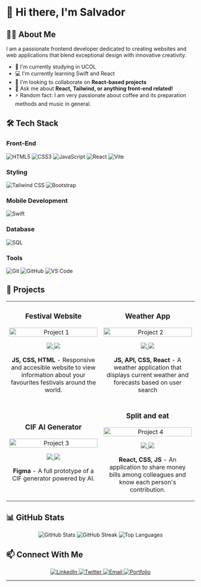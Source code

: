 # 👋 Hi there, I'm Salvador

## 👨‍💻 About Me

I am a passionate frontend developer dedicated to creating websites and web applications that blend exceptional design with innovative creativity.

- 🔭 I'm currently studying in UCOL 
- 💻 I'm currently learning Swift and React
- 📱 I'm looking to collaborate on **React-based projects**
- 💬 Ask me about **React, Tailwind, or anything front-end related!**
- ⚡ Random fact: I am very passionate about coffee and its preparation methods and music in general.


## 🛠️ Tech Stack

### Front-End
![HTML5](https://img.shields.io/badge/-HTML5-E34F26?style=flat-square&logo=html5&logoColor=white)
![CSS3](https://img.shields.io/badge/-CSS3-1572B6?style=flat-square&logo=css3)
![JavaScript](https://img.shields.io/badge/-JavaScript-F7DF1E?style=flat-square&logo=javascript&logoColor=black)
![React](https://img.shields.io/badge/-React-61DAFB?style=flat-square&logo=react&logoColor=black)
![Vite](https://img.shields.io/badge/-Vite-646CFF?style=flat-square&logo=vite&logoColor=white)

### Styling
![Tailwind CSS](https://img.shields.io/badge/-Tailwind_CSS-38B2AC?style=flat-square&logo=tailwind-css&logoColor=white)
![Bootstrap](https://img.shields.io/badge/-Bootstrap-7952B3?style=flat-square&logo=bootstrap&logoColor=white)

### Mobile Development
![Swift](https://img.shields.io/badge/-Swift-FA7343?style=flat-square&logo=swift&logoColor=white)

### Database
![SQL](https://img.shields.io/badge/-SQL-4479A1?style=flat-square&logo=mysql&logoColor=white)

### Tools
![Git](https://img.shields.io/badge/-Git-F05032?style=flat-square&logo=git&logoColor=white)
![GitHub](https://img.shields.io/badge/-GitHub-181717?style=flat-square&logo=github)
![VS Code](https://img.shields.io/badge/-VS_Code-007ACC?style=flat-square&logo=visual-studio-code)

## 🚀 Projects

<table>
  <tr>
    <td width="50%">
      <h3 align="center">Festival Website</h3>
      <div align="center">
        <a href="https://github.com/Spinon64/FestivalesWeb" target="_blank">
          <img src="https://v0.dev/placeholder.svg?height=200&width=300" alt="Project 1" width="100%"/>
        </a>
        <p>
          <a href="https://github.com/Spinon64/FestivalesWeb" target="_blank">
            <img src="https://img.shields.io/badge/Code-black?style=for-the-badge&logo=github"/>
          </a>
          <a href="https://festivalsaroundtheworld.netlify.app/" target="_blank">
            <img src="https://img.shields.io/badge/Live-brightgreen?style=for-the-badge&logo=netlify"/>
          </a>
        </p>
        <p><strong>JS, CSS, HTML</strong> - Responsive and accesible website to view information about your favourites festivals around the world.</p>
      </div>
    </td>
    <td width="50%">
      <h3 align="center">Weather App</h3>
      <div align="center">
        <a href="https://github.com/Spinon64/WeatherApp" target="_blank">
          <img src="https://v0.dev/placeholder.svg?height=200&width=300" alt="Project 2" width="100%"/>
        </a>
        <p>
          <a href="https://github.com/Spinon64/WeatherApp" target="_blank">
            <img src="https://img.shields.io/badge/Code-black?style=for-the-badge&logo=github"/>
          </a>
          <a href="https://weatherappspc.netlify.app/" target="_blank">
            <img src="https://img.shields.io/badge/Live-brightgreen?style=for-the-badge&logo=netlify"/>
          </a>
        </p>
        <p><strong>JS, API, CSS, React</strong> - A weather application that displays current weather and forecasts based on user search</p>
      </div>
    </td>
  </tr>
  <tr>
    <td width="50%">
      <h3 align="center">CIF AI Generator</h3>
      <div align="center">
        <a href="https://www.figma.com/community/file/1496587881311789534" target="_blank">
          <img src="https://v0.dev/placeholder.svg?height=200&width=300" alt="Project 3" width="100%"/>
        </a>
        <p>
          <a href="https://www.figma.com/community/file/1496587881311789534" target="_blank">
            <img src="https://img.shields.io/badge/Code-black?style=for-the-badge&logo=github"/>
          </a>
          <a href="https://www.figma.com/community/file/1496587881311789534" target="_blank">
            <img src="https://img.shields.io/badge/Live-brightgreen?style=for-the-badge&logo=netlify"/>
          </a>
        </p>
        <p><strong>Figma</strong> - A full prototype of a CIF generator powered by AI.</p>
      </div>
    </td>
    <td width="50%">
      <h3 align="center">Split and eat</h3>
      <div align="center">
        <a href="https://github.com/Spinon64/splitNeat" target="_blank">
          <img src="https://v0.dev/placeholder.svg?height=200&width=300" alt="Project 4" width="100%"/>
        </a>
        <p>
          <a href="https://github.com/Spinon64/splitNeat" target="_blank">
            <img src="https://img.shields.io/badge/Code-black?style=for-the-badge&logo=github"/>
          </a>
          <a href="https://splitneatspc.netlify.app/" target="_blank">
            <img src="https://img.shields.io/badge/Live-brightgreen?style=for-the-badge&logo=netlify"/>
          </a>
        </p>
        <p><strong>React, CSS, JS</strong> - An application to share money bills among colleagues and know each person's contribution.</p>
      </div>
    </td>
  </tr>
</table>

## 📊 GitHub Stats

<div align="center">
  <img src="https://github-readme-stats.vercel.app/api?username=yourusername&show_icons=true&theme=radical" alt="GitHub Stats" />
  <img src="https://github-readme-streak-stats.herokuapp.com/?user=yourusername&theme=radical" alt="GitHub Streak" />
  <img src="https://github-readme-stats.vercel.app/api/top-langs/?username=yourusername&layout=compact&theme=radical" alt="Top Languages" />
</div>

## 📫 Connect With Me

<div align="center">
  <a href="https://linkedin.com/in/yourusername">
    <img src="https://img.shields.io/badge/LinkedIn-0077B5?style=for-the-badge&logo=linkedin&logoColor=white" alt="LinkedIn" />
  </a>
  <a href="https://twitter.com/yourusername">
    <img src="https://img.shields.io/badge/Twitter-1DA1F2?style=for-the-badge&logo=twitter&logoColor=white" alt="Twitter" />
  </a>
  <a href="mailto:your.email@example.com">
    <img src="https://img.shields.io/badge/Email-D14836?style=for-the-badge&logo=gmail&logoColor=white" alt="Email" />
  </a>
  <a href="https://yourportfolio.com">
    <img src="https://img.shields.io/badge/Portfolio-000000?style=for-the-badge&logo=About.me&logoColor=white" alt="Portfolio" />
  </a>
</div>

---




